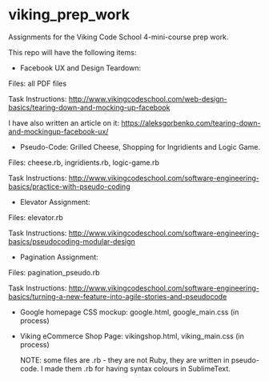 # viking_prep_work
Assignments for the Viking Code School 4-mini-course prep work.

This repo will have the following items:

- Facebook UX and Design Teardown: 

Files: all PDF files

Task Instructions: http://www.vikingcodeschool.com/web-design-basics/tearing-down-and-mocking-up-facebook

I have also written an article on it: https://aleksgorbenko.com/tearing-down-and-mockingup-facebook-ux/

- Pseudo-Code: Grilled Cheese, Shopping for Ingridients and Logic Game.

Files: cheese.rb, ingridients.rb, logic-game.rb

Task Instructions: http://www.vikingcodeschool.com/software-engineering-basics/practice-with-pseudo-coding

- Elevator Assignment:

Files: elevator.rb

Task Instructions: http://www.vikingcodeschool.com/software-engineering-basics/pseudocoding-modular-design

- Pagination Assignment:

Files: pagination_pseudo.rb

Task Instructions: http://www.vikingcodeschool.com/software-engineering-basics/turning-a-new-feature-into-agile-stories-and-pseudocode

- Google homepage CSS mockup: google.html, google_main.css (in process)

- Viking eCommerce Shop Page: vikingshop.html, viking_main.css (in process)




    NOTE: some files are .rb - they are not Ruby, they are written in pseudo-code. I made them .rb for having syntax colours in SublimeText.

